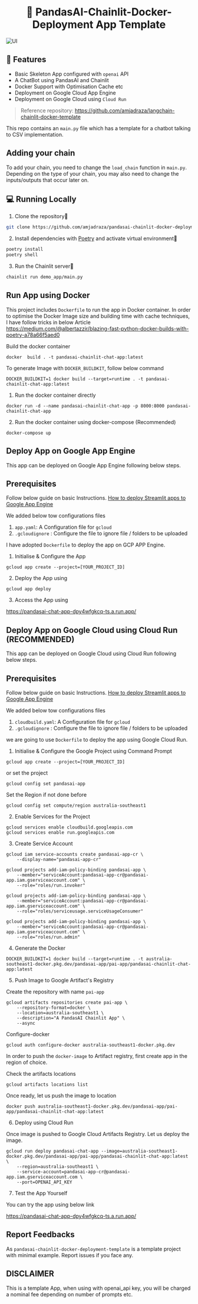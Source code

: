 <h1 align="center">
📖 PandasAI-Chainlit-Docker-Deployment App Template
</h1>

![UI](ui.PNG?raw=true)

## 🔧 Features

- Basic Skeleton App configured with `openai` API
- A ChatBot using PandasAI and Chainlit
- Docker Support with Optimisation Cache etc
- Deployment on Google Cloud App Engine
- Deployment on Google Cloud using `Cloud Run`

> Reference repository: https://github.com/amjadraza/langchain-chainlit-docker-template

This repo contains an `main.py` file which has a template for a chatbot talking to CSV implementation.

## Adding your chain

To add your chain, you need to change the `load_chain` function in `main.py`.
Depending on the type of your chain, you may also need to change the inputs/outputs that occur later on.

## 💻 Running Locally

1. Clone the repository📂

```bash
git clone https://github.com/amjadraza/pandasai-chainlit-docker-deployment-template
```

2. Install dependencies with [Poetry](https://python-poetry.org/) and activate virtual environment🔨

```bash
poetry install
poetry shell
```

3. Run the Chainlit server🚀

```bash
chainlit run demo_app/main.py
```

## Run App using Docker

This project includes `Dockerfile` to run the app in Docker container. In order to optimise the Docker Image
size and building time with cache techniques, I have follow tricks in below Article
https://medium.com/@albertazzir/blazing-fast-python-docker-builds-with-poetry-a78a66f5aed0

Build the docker container

`docker  build . -t pandasai-chainlit-chat-app:latest`

To generate Image with `DOCKER_BUILDKIT`, follow below command

`DOCKER_BUILDKIT=1 docker build --target=runtime . -t pandasai-chainlit-chat-app:latest`

1. Run the docker container directly

`docker run -d --name pandasai-chainlit-chat-app -p 8000:8000 pandasai-chainlit-chat-app `

2. Run the docker container using docker-compose (Recommended)

`docker-compose up`

## Deploy App on Google App Engine

This app can be deployed on Google App Engine following below steps.

## Prerequisites

Follow below guide on basic Instructions.
[How to deploy Streamlit apps to Google App Engine](https://dev.to/whitphx/how-to-deploy-streamlit-apps-to-google-app-engine-407o)

We added below tow configurations files

1. `app.yaml`: A Configuration file for `gcloud`
2. `.gcloudignore` : Configure the file to ignore file / folders to be uploaded

I have adopted `Dockerfile` to deploy the app on GCP APP Engine.

1. Initialise & Configure the App

`gcloud app create --project=[YOUR_PROJECT_ID]`

2. Deploy the App using

`gcloud app deploy`

3. Access the App using

https://pandasai-chat-app-dpy4wfgkcq-ts.a.run.app/

## Deploy App on Google Cloud using Cloud Run (RECOMMENDED)

This app can be deployed on Google Cloud using Cloud Run following below steps.

## Prerequisites

Follow below guide on basic Instructions.
[How to deploy Streamlit apps to Google App Engine](https://dev.to/whitphx/how-to-deploy-streamlit-apps-to-google-app-engine-407o)

We added below tow configurations files

1. `cloudbuild.yaml`: A Configuration file for `gcloud`
2. `.gcloudignore` : Configure the file to ignore file / folders to be uploaded

we are going to use `Dockerfile` to deploy the app using Google Cloud Run.

1. Initialise & Configure the Google Project using Command Prompt

`gcloud app create --project=[YOUR_PROJECT_ID]`

or set the project

`gcloud config set pandasai-app`

Set the Region if not done before

`gcloud config set compute/region australia-southeast1`

2. Enable Services for the Project

```
gcloud services enable cloudbuild.googleapis.com
gcloud services enable run.googleapis.com
```

3. Create Service Account

```
gcloud iam service-accounts create pandasai-app-cr \
    --display-name="pandasai-app-cr"

gcloud projects add-iam-policy-binding pandasai-app \
    --member="serviceAccount:pandasai-app-cr@pandasai-app.iam.gserviceaccount.com" \
    --role="roles/run.invoker"

gcloud projects add-iam-policy-binding pandasai-app \
    --member="serviceAccount:pandasai-app-cr@pandasai-app.iam.gserviceaccount.com" \
    --role="roles/serviceusage.serviceUsageConsumer"

gcloud projects add-iam-policy-binding pandasai-app \
    --member="serviceAccount:pandasai-app-cr@pandasai-app.iam.gserviceaccount.com" \
    --role="roles/run.admin"
```

4. Generate the Docker

`DOCKER_BUILDKIT=1 docker build --target=runtime . -t australia-southeast1-docker.pkg.dev/pandasai-app/pai-app/pandasai-chainlit-chat-app:latest`

5. Push Image to Google Artifact's Registry

Create the repository with name `pai-app`

```
gcloud artifacts repositories create pai-app \
    --repository-format=docker \
    --location=australia-southeast1 \
    --description="A PandasAI Chainlit App" \
    --async
```

Configure-docker

`gcloud auth configure-docker australia-southeast1-docker.pkg.dev`

In order to push the `docker-image` to Artifact registry, first create app in the region of choice.

Check the artifacts locations

`gcloud artifacts locations list`

Once ready, let us push the image to location

`docker push australia-southeast1-docker.pkg.dev/pandasai-app/pai-app/pandasai-chainlit-chat-app:latest`

6. Deploy using Cloud Run

Once image is pushed to Google Cloud Artifacts Registry. Let us deploy the image.

```
gcloud run deploy pandasai-chat-app --image=australia-southeast1-docker.pkg.dev/pandasai-app/pai-app/pandasai-chainlit-chat-app:latest \
    --region=australia-southeast1 \
    --service-account=pandasai-app-cr@pandasai-app.iam.gserviceaccount.com \
    --port=OPENAI_API_KEY
```

7. Test the App Yourself

You can try the app using below link

https://pandasai-chat-app-dpy4wfgkcq-ts.a.run.app/

## Report Feedbacks

As `pandasai-chainlit-docker-deployment-template` is a template project with minimal example. Report issues if you face any.

## DISCLAIMER

This is a template App, when using with openai_api key, you will be charged a nominal fee depending
on number of prompts etc.
